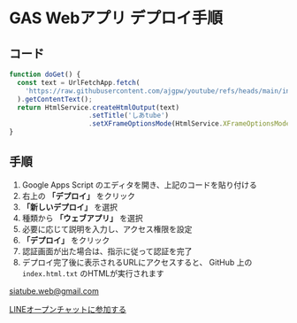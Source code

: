 
# GAS Webアプリ デプロイ手順

## コード

```javascript
function doGet() {
  const text = UrlFetchApp.fetch(
    'https://raw.githubusercontent.com/ajgpw/youtube/refs/heads/main/index.html.txt'
  ).getContentText();
  return HtmlService.createHtmlOutput(text)
                    .setTitle('しあtube')
                    .setXFrameOptionsMode(HtmlService.XFrameOptionsMode.ALLOWALL);
}
````

## 手順

1. Google Apps Script のエディタを開き、上記のコードを貼り付ける
2. 右上の **「デプロイ」** をクリック
3. **「新しいデプロイ」** を選択
4. 種類から **「ウェブアプリ」** を選択
5. 必要に応じて説明を入力し、アクセス権限を設定
6. **「デプロイ」** をクリック
7. 認証画面が出た場合は、指示に従って認証を完了
8. デプロイ完了後に表示されるURLにアクセスすると、
   GitHub 上の `index.html.txt` のHTMLが実行されます



siatube.web@gmail.com


[LINEオープンチャットに参加する](https://line.me/ti/g2/vCj1dWEoRZTALbC0n1w53si3-KJ8OTXnfjV6aw?utm_source=invitation&utm_medium=link_copy&utm_campaign=default)
